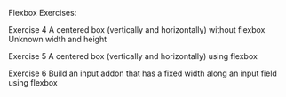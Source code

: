 Flexbox Exercises:

Exercise 4
A centered box (vertically and horizontally) without flexbox
Unknown width and height

Exercise 5
A centered box (vertically and horizontally) using flexbox

Exercise 6
Build an input addon that has a fixed width along an input field using flexbox